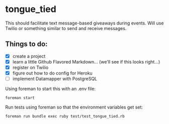 tongue_tied
===========

This should facilitate text message-based giveaways during events. Will use Twilio or something similar to send and receive messages.

Things to do:
-------------

- [X] create a project
- [X] learn a little Github Flavored Markdown... (we'll see if this looks right...)
- [X] register on Twilio
- [X] figure out how to do config for Heroku
- [ ] implement Datamapper with PostgreSQL

Using foreman to start this with an .env file:
    
    foreman start

Run tests using foreman so that the environment variables get set:
    
    foreman run bundle exec ruby test/test_tongue_tied.rb
